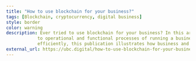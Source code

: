 ```yaml
---
title: "How to use blockchain for your business?"
tags: [Blockchain, cryptocurrency, digital business]
style: border
color: warning
description: Ever tried to use blockchain for your business? In this article we’ll illustrate how to use blockchain features and map them
            to operational and functional processes of running a business. With the aim to operate safely, transparently and cost
            efficiently, this publication illustrates how business and blockchain match.
external_url: https://ubc.digital/how-to-use-blockchain-for-your-business/
---
```

